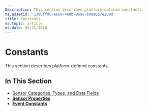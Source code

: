 ```yaml
---
Description: This section describes platform-defined constants.
ms.assetid: '1396ffd6-a660-4e0b-96a8-b0ea8b7e208d'
title: Constants
ms.topic: article
ms.date: 05/31/2018
---
```


# Constants

This section describes platform-defined constants.

## In This Section

-   [Sensor Categories, Types, and Data Fields](sensor-categories--types--and-datafields.md)
-   [**Sensor Properties**](sensor-properties.md)
-   [**Event Constants**](event-constants.md)

 

 




